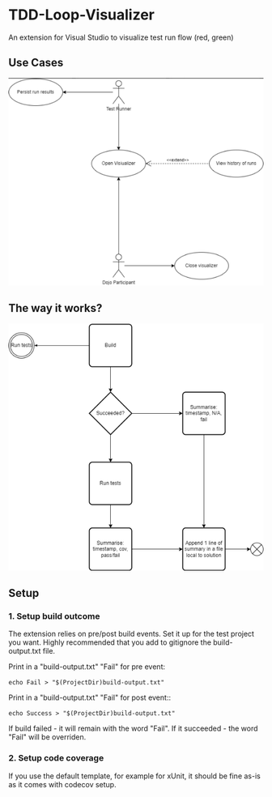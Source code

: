 # TDD-Loop-Visualizer

An extension for Visual Studio to visualize test run flow (red, green) 

## Use Cases

![Flowchart](docs/UseCases.png)

## The way it works?

![Use cases](docs/Flowchart.png)

## Setup

### 1. Setup build outcome

The extension relies on pre/post build events. Set it up for the test project you want.
Highly recommended that you add to gitignore the build-output.txt file.

Print in a "build-output.txt" "Fail" for pre event:

```
echo Fail > "$(ProjectDir)build-output.txt"
```

Print in a "build-output.txt" "Fail" for post event::

```
echo Success > "$(ProjectDir)build-output.txt"
```

If build failed - it will remain with the word "Fail".
If it succeeded - the word "Fail" will be overriden.

### 2. Setup code coverage

If you use the default template, for example for xUnit, it should be fine as-is as it comes with codecov setup.